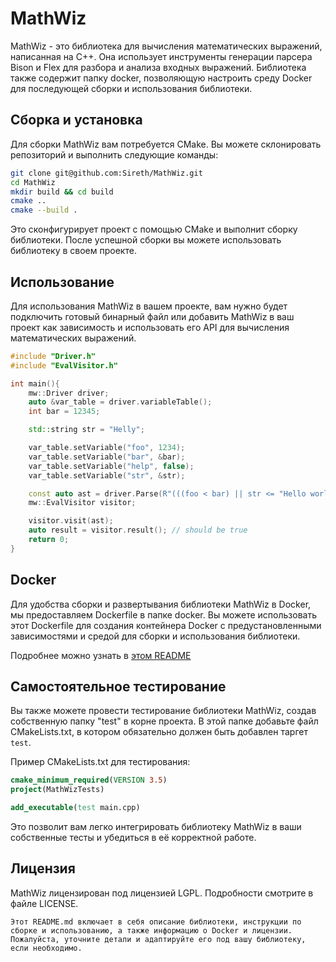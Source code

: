 # MathWiz

MathWiz - это библиотека для вычисления математических выражений, написанная на C++. Она использует инструменты генерации парсера Bison и Flex для разбора и анализа входных выражений. Библиотека также содержит папку docker, позволяющую настроить среду Docker для последующей сборки и использования библиотеки.

## Сборка и установка

Для сборки MathWiz вам потребуется CMake. Вы можете склонировать репозиторий и выполнить следующие команды:

```bash
git clone git@github.com:Sireth/MathWiz.git
cd MathWiz
mkdir build && cd build
cmake ..
cmake --build .
```

Это сконфигурирует проект с помощью CMake и выполнит сборку библиотеки. После успешной сборки вы можете использовать библиотеку в своем проекте.

## Использование

Для использования MathWiz в вашем проекте, вам нужно будет подключить готовый бинарный файл или добавить MathWiz в ваш проект как зависимость и использовать его API для вычисления математических выражений.

```cpp
#include "Driver.h"
#include "EvalVisitor.h"

int main(){
    mw::Driver driver;
    auto &var_table = driver.variableTable();
    int bar = 12345;

    std::string str = "Helly";

    var_table.setVariable("foo", 1234);
    var_table.setVariable("bar", &bar);
    var_table.setVariable("help", false);
    var_table.setVariable("str", &str);

    const auto ast = driver.Parse(R"(((foo < bar) || str <= "Hello world") && help != true)");
    mw::EvalVisitor visitor;

    visitor.visit(ast);
    auto result = visitor.result(); // should be true
    return 0;
}
```

## Docker

Для удобства сборки и развертывания библиотеки MathWiz в Docker, мы предоставляем Dockerfile в папке docker. Вы можете использовать этот Dockerfile для создания контейнера Docker с предустановленными зависимостями и средой для сборки и использования библиотеки.

Подробнее можно узнать в [этом README](./docker/README.md)

## Самостоятельное тестирование

Вы также можете провести тестирование библиотеки MathWiz, создав собственную папку "test" в корне проекта. В этой папке добавьте файл CMakeLists.txt, в котором обязательно должен быть добавлен таргет `test`.

Пример CMakeLists.txt для тестирования:

```cmake
cmake_minimum_required(VERSION 3.5)
project(MathWizTests)

add_executable(test main.cpp)
```

Это позволит вам легко интегрировать библиотеку MathWiz в ваши собственные тесты и убедиться в её корректной работе.


## Лицензия

MathWiz лицензирован под лицензией LGPL. Подробности смотрите в файле LICENSE.

```
Этот README.md включает в себя описание библиотеки, инструкции по сборке и использованию, а также информацию о Docker и лицензии. Пожалуйста, уточните детали и адаптируйте его под вашу библиотеку, если необходимо.
```